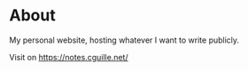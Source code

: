 About
=====

My personal website, hosting whatever I want to write publicly.

Visit on https://notes.cguille.net/
